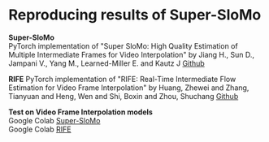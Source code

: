 # Reproducing results of Super-SloMo  

**Super-SloMo**  
PyTorch implementation of "Super SloMo: High Quality Estimation of Multiple Intermediate Frames for Video Interpolation" by Jiang H., Sun D., Jampani V., Yang M., Learned-Miller E. and Kautz J [Github](https://github.com/avinashpaliwal/Super-SloMo)  

**RIFE**
PyTorch implementation of "RIFE: Real-Time Intermediate Flow Estimation for Video Frame Interpolation" by Huang, Zhewei and Zhang, Tianyuan and Heng, Wen and Shi, Boxin and Zhou, Shuchang [Github](https://github.com/hzwer/arXiv2020-RIFE)  


**Test on Video Frame Interpolation models**  
Google Colab [Super-SloMo](https://drive.google.com/file/d/1ZLRiG26bDlaaMpCwX-esh6EkAr7L47p7/view?usp=sharing)  
Google Colab [RIFE](https://drive.google.com/file/d/1VCstXdI5w3uY3WOFK6KUrEb9wvLgfLh-/view?usp=sharing)  


